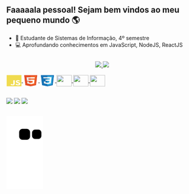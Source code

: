 ## Faaaaala pessoal! Sejam bem vindos ao meu pequeno mundo 🌎

- 📖 Estudante de Sistemas de Informação, 4º semestre
- 💻 Aprofundando conhecimentos em JavaScript, NodeJS, ReactJS

##

<div align="center">
  <a href="https://github.com/mateuscesarglima">
  <img height="180em" src="https://github-readme-stats.vercel.app/api?username=mateuscesarglima&show_icons=true&theme=github_dark&include_all_commits=true&count_private=true"/>
  <img height="180em" src="https://github-readme-stats.vercel.app/api/top-langs/?username=mateuscesarglima&layout=compact&langs_count=7&theme=github_dark"/>
</div>
  
  <div style="display: inline_block"><br>
    <img align="center" alt="mateus-js" height="30" width="40" src="https://raw.githubusercontent.com/devicons/devicon/master/icons/javascript/javascript-plain.svg">
    <img align="center" alt="mateus-html" height="30" width="40" src="https://raw.githubusercontent.com/devicons/devicon/master/icons/html5/html5-original.svg">
    <img align="center" alt="mateus-CSS" height="30" width="40" src="https://raw.githubusercontent.com/devicons/devicon/master/icons/css3/css3-original.svg">
    <img align="center" alt"mateus-spring" height="30" width="40" src="https://cdn.jsdelivr.net/gh/devicons/devicon/icons/spring/spring-original.svg" />
    <img align="center" alt"mateus-java" height="30" width="40" src="https://cdn.jsdelivr.net/gh/devicons/devicon/icons/java/java-original-wordmark.svg" />
    <img align="center" alt"mateus-react" height="30" width="40" src="https://cdn.jsdelivr.net/gh/devicons/devicon/icons/react/react-original.svg" />
  </div>
  
 ##
 
<div> 
  <a href="https://www.youtube.com/channel/UC_-uuuZbY0AAt9CViNzvc-Q" target="_blank"><img src="https://img.shields.io/badge/YouTube-FF0000?style=for-the-badge&logo=youtube&logoColor=white" target="_blank"></a>
  <a href="https://instagram.com/_mateuscesar_" target="_blank"><img src="https://img.shields.io/badge/-Instagram-%23E4405F?style=for-the-badge&logo=instagram&logoColor=white"      target="_blank"></a>
  <a href="https://www.linkedin.com/in/mateus-cesar/" target="_blank"><img src="https://img.shields.io/badge/-LinkedIn-%230077B5?style=for-the-badge&logo=linkedin&logoColor=white" target="_blank"></a> 
  
 ##
  
 ![Snake animation](https://github.com/rafaballerini/rafaballerini/blob/output/github-contribution-grid-snake.svg)
 
</div>

